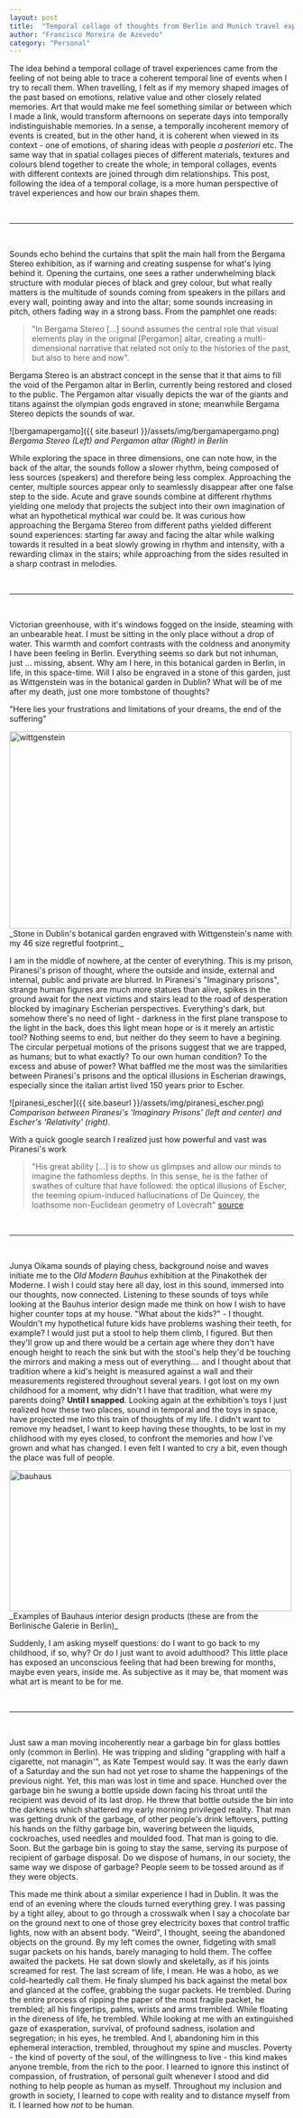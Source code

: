 ```yaml
---
layout: post
title:  "Temporal collage of thoughts from Berlin and Munich travel experience"
author: "Francisco Moreira de Azevedo"
category: "Personal"
---
```


The idea behind a temporal collage of travel experiences came from the feeling of not being able to trace a coherent temporal line of events when I try to recall them. When travelling, I felt as if my memory shaped images of the past based on emotions, relative value and other closely related memories. Art that would make me feel something similar or between which I made a link, would transform  afternoons on seperate days into temporally indistinguishable memories. In a sense, a temporally incoherent memory of events is created, but in the other hand, it is coherent when viewed in its context - one of emotions, of sharing ideas with people _a posteriori_ etc. The same way that in spatial collages pieces of different materials, textures and colours blend together to create the whole; in temporal collages, events with different contexts are joined through dim relationships. This post, following the idea of a temporal collage, is a more human perspective of travel experiences and how our brain shapes them.

<br>

---

<br>

Sounds echo behind the curtains that split the main hall from the Bergama Stereo exhibition, as if warning and creating suspense for what's lying behind it. Opening the curtains, one sees a rather underwhelming black structure with modular pieces of black and grey colour, but what really matters is the multitude of sounds coming from speakers in the pillars and every wall, pointing away and into the altar; some sounds increasing in pitch, others fading way in a strong bass. From the pamphlet one reads: <br>

>"In Bergama Stereo [...] sound assumes the central role that visual elements play in the original [Pergamon] altar, creating a multi-dimensional narrative that related not only to the histories of the past, but also to here and now". <br>

Bergama Stereo is an abstract concept in the sense that it that aims to fill the void of the Pergamon altar in Berlin, currently being restored and closed to the public. The Pergamon altar visually depicts the war of the giants and titans against the olympian gods engraved in stone; meanwhile Bergama Stereo depicts the sounds of war. <br>

![bergamapergamo]({{ site.baseurl }}/assets/img/bergamapergamo.png)
_Bergama Stereo (Left) and Pergamon altar (Right) in Berlin_

While exploring the space in three dimensions, one can note how, in the back of the altar, the sounds follow a slower rhythm, being composed of less sources (speakers) and therefore being less complex. Approaching the center, multiple sources appear only to seamlessly disappear after one false step to the side. Acute and grave sounds combine at different rhythms yielding one melody that projects the subject into their own imagination of what an hypothetical mythical war could be. It was curious how approaching the Bergama Stereo from different paths yielded different sound experiences: starting far away and facing the altar while walking towards it resulted in a beat slowly growing in rhythm and intensity, with a rewarding climax in the stairs; while approaching from the sides resulted in a sharp contrast in melodies. 

<br>

---

<br>

Victorian greenhouse, with it's windows fogged on the inside, steaming with an unbearable heat. I must be sitting in the only place without a drop of water. This warmth and comfort contrasts with the coldness and anonymity I have been feeling in Berlin. Everything seems so dark but not inhuman, just ... missing, absent. Why am I here, in this botanical garden in Berlin, in life, in this space-time. Will I also be engraved in a stone of this garden, just as Wittgenstein was in the botanical garden in Dublin?
What will be of me after my death, just one more tombstone of thoughts?

"Here lies your frustrations and limitations of your dreams, the end of the suffering" 

<img src="{{ site.baseurl }}/assets/img/wittgenstein.png" alt="wittgenstein" width="500" height="350" />
_Stone in Dublin's botanical garden engraved with Wittgenstein's name with my 46 size regretful footprint._

I am in the middle of nowhere, at the center of everything. This is my prison, Piranesi's prison of thought, where the outside and inside, external and internal, public and private are blurred. In Piranesi's "Imaginary prisons", strange human figures are much more statues than alive, spikes in the ground await for the next victims and stairs lead to the road of desperation blocked by imaginary Escherian perspectives. Everything's dark, but somehow there's no need of light - darkness in the first plane transpose to the light in the back, does this light mean hope or is it merely an artistic tool?
Nothing seems to end, but neither do they seem to have a begining. The circular perpetual motions of the prisons suggest that we are trapped, as humans; but to what exactly? To our own human condition? To the excess and abuse of power?
What baffled me the most was the similarities between Piranesi's prisons and the optical illusions in Escherian drawings, especially since the italian artist lived 150 years prior to Escher.

![piranesi_escher]({{ site.baseurl }}/assets/img/piranesi_escher.png)
_Comparison between Piranesi's 'Imaginary Prisons' (left and center) and Escher's 'Relativity' (right)._

With a quick google search I realized just how powerful and vast was Piranesi's work <br>

>"His great ability [...] is to show us glimpses and allow our minds to imagine the fathomless depths. In this sense, he is the father of swathes of culture that have followed: the optical illusions of Escher, the teeming opium-induced hallucinations of De Quincey, the loathsome non-Euclidean geometry of Lovecraft" [source](https://www.architectural-review.com/essays/reputations/giovanni-battista-piranesi-1720-1778/10031530.article) 

<br>

---

<br>

Junya Oikama sounds of playing chess, background noise and waves initiate me to the _Old Modern Bauhus_ exhibition at the Pinakothek der Moderne. I wish I could stay here all day, lost in this sound, immersed into our thoughts, now connected.
Listening to these sounds of toys while looking at the Bauhus interior design made me think on how I wish to have higher counter tops at my house. "What about the kids?" - I thought. Wouldn't my hypothetical future kids have problems washing their teeth, for example? I would just put a stool to help them climb, I figured. But then they'll grow up and there would be a certain age where they don't have enough height to reach the sink but with the stool's help they'd be touching the mirrors and making a mess out of everything.... and I thought about that tradition where a kid's height is measured against a wall and their measurements registered throughout several years. I got lost on my own childhood for a moment, why didn't I have that tradition, what were my parents doing? **Until I snapped**. Looking again at the exhibition's toys I just realized how these two places, sound in temporal and the toys in space, have projected me into this train of thoughts of my life. I didn't want to remove my headset, I want to keep having these thoughts, to be lost in my childhood with my eyes closed, to confront the memories and how I've grown and what has changed. I even felt I wanted to cry a bit, even though the place was full of people.


<img src="{{ site.baseurl }}/assets/img/bauhaus.jpg" alt="bauhaus" width="500" height="250" />
_Examples of Bauhaus interior design products (these are from the Berlinische Galerie in Berlin)_

Suddenly, I am asking myself questions: do I want to go back to my childhood, if so, why? Or do I just want to avoid adulthood? This little place has exposed an unconscious feeling that had been brewing for months, maybe even years, inside me. As subjective as it may be, that moment was what art is meant to be for me. 


<br>

---

<br>

Just saw a man moving incoherently near a garbage bin for glass bottles only (common in Berlin). He was tripping and sliding "grappling with half a cigarette, not managin'", as Kate Tempest would say. It was the early dawn of a Saturday and the sun had not yet rose to shame the happenings of the previous night. Yet, this man was lost in time and space. Hunched over the garbage bin he swung a bottle upside down facing his throat until the recipient was devoid of its last drop. He threw that bottle outside the bin into the darkness which shattered my early morning privileged reality. That man was getting drunk of the garbage, of other people's drink leftovers, putting his hands on the filthy garbage bin, wavering between the liquids, cockroaches, used needles and moulded food. That man is going to die. Soon. But the garbage bin is going to stay the same, serving its purpose of recipient of garbage disposal. Do we dispose of humans, in our society, the same way we dispose of garbage? People seem to be tossed around as if they were objects.

This made me think about a similar experience I had in Dublin. It was the end of an evening where the clouds turned everything grey. I was passing by a tight alley, about to go through a crosswalk when I say a chocolate bar on the ground next to one of those grey electricity boxes that control traffic lights, now with an absent body. "Weird", I thought, seeing the abandoned objects on the ground. By my left comes the owner, fidgeting with small sugar packets on his hands, barely managing to hold them. The coffee awaited the packets. He sat down slowly and skeletally, as if his joints screamed for rest. The last scream of life, I mean. He was a hobo, as we cold-heartedly call them. He finaly slumped his back against the metal box and glanced at the coffee, grabbing the sugar packets. He trembled. During the entire process of ripping the paper of the most fragile packet, he trembled; all his fingertips, palms, wrists and arms trembled. While floating in the direness of life, he trembled. While looking at me with an extinguished gaze of exasperation, survival, of profound sadness, isolation and segregation; in his eyes, he trembled. And I, abandoning him in this ephemeral interaction, trembled, throughout my spine and muscles. Poverty - the kind of poverty of the soul, of the willingness to live - this kind makes anyone tremble, from the rich to the poor. I learned to ignore this instinct of compassion, of frustration, of personal guilt whenever I stood and did nothing to help people as human as myself. Throughout my inclusion and growth in society, I learned to cope with reality and to distance myself from it. I learned how _not_ to be human.
